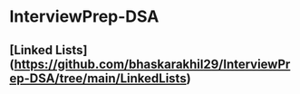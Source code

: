 # InterviewPrep-DSA

## [Linked Lists] (https://github.com/bhaskarakhil29/InterviewPrep-DSA/tree/main/LinkedLists)
